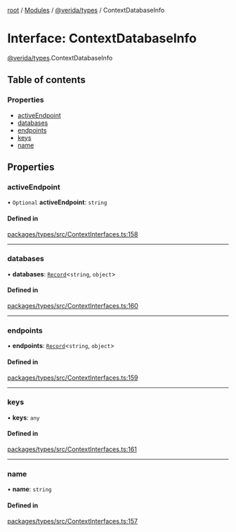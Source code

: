 [root](../README.md) / [Modules](../modules.md) / [@verida/types](../modules/verida_types.md) / ContextDatabaseInfo

# Interface: ContextDatabaseInfo

[@verida/types](../modules/verida_types.md).ContextDatabaseInfo

## Table of contents

### Properties

- [activeEndpoint](verida_types.ContextDatabaseInfo.md#activeendpoint)
- [databases](verida_types.ContextDatabaseInfo.md#databases)
- [endpoints](verida_types.ContextDatabaseInfo.md#endpoints)
- [keys](verida_types.ContextDatabaseInfo.md#keys)
- [name](verida_types.ContextDatabaseInfo.md#name)

## Properties

### activeEndpoint

• `Optional` **activeEndpoint**: `string`

#### Defined in

[packages/types/src/ContextInterfaces.ts:158](https://github.com/verida/verida-js/blob/032961c/packages/types/src/ContextInterfaces.ts#L158)

___

### databases

• **databases**: [`Record`](../modules/verida_types._internal_.md#record)<`string`, `object`\>

#### Defined in

[packages/types/src/ContextInterfaces.ts:160](https://github.com/verida/verida-js/blob/032961c/packages/types/src/ContextInterfaces.ts#L160)

___

### endpoints

• **endpoints**: [`Record`](../modules/verida_types._internal_.md#record)<`string`, `object`\>

#### Defined in

[packages/types/src/ContextInterfaces.ts:159](https://github.com/verida/verida-js/blob/032961c/packages/types/src/ContextInterfaces.ts#L159)

___

### keys

• **keys**: `any`

#### Defined in

[packages/types/src/ContextInterfaces.ts:161](https://github.com/verida/verida-js/blob/032961c/packages/types/src/ContextInterfaces.ts#L161)

___

### name

• **name**: `string`

#### Defined in

[packages/types/src/ContextInterfaces.ts:157](https://github.com/verida/verida-js/blob/032961c/packages/types/src/ContextInterfaces.ts#L157)
